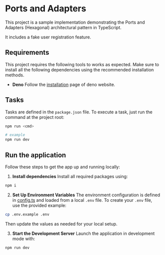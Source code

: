 # Ports and Adapters

This project is a sample implementation demonstrating the Ports and Adapters (Hexagonal) architectural pattern in TypeScript.

It includes a fake user registration feature.

## Requirements

This project requires the following tools to works as expected. Make sure to install all the following dependencies using the recommended installation methods.

- **Deno**
  Follow the [installation](https://docs.deno.com/runtime/getting_started/installation/) page of deno website.

## Tasks

Tasks are defined in the `package.json` file. To execute a task, just run the command at the project root:

```sh
npm run <cmd>

# example
npm run dev
```

## Run the application

Follow these steps to get the app up and running locally:

1. **Install dependencies**
  Install all required packages using:

  ``` sh
  npm i
  ```

2. **Set Up Environment Variables**
  The environment configuration is defined in [config.ts](./src/config.ts) and loaded from a local `.env` file. To create your `.env` file, use the provided example:

  ``` sh
  cp .env.example .env
  ```

  Then update the values as needed for your local setup.

3. **Start the Development Server**
  Launch the application in development mode with:

  ``` sh
  npm run dev
  ```
